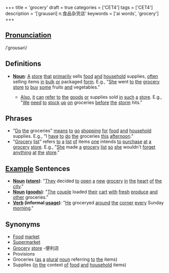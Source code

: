 +++
title = 'grocery'
draft = true
categories = ['CET4']
tags = ['CET4']
description = '[ˈgrəusəri] n.食品杂货店'
keywords = ['ai words', 'grocery']
+++

## [Pronunciation](/post/pronunciation/)
/ˈɡroʊsəri/

## Definitions
- **[Noun](/post/noun/)**: [A](/post/a/) [store](/post/store/) [that](/post/that/) [primarily](/post/primarily/) sells [food](/post/food/) [and](/post/and/) [household](/post/household/) supplies, [often](/post/often/) selling items [in](/post/in/) [bulk](/post/bulk/) [or](/post/or/) packaged [form](/post/form/). E.g., "[She](/post/she/) went [to](/post/to/) [the](/post/the/) [grocery](/post/grocery/) [store](/post/store/) [to](/post/to/) [buy](/post/buy/) [some](/post/some/) fruits [and](/post/and/) vegetables."

  - [Also](/post/also/), [it](/post/it/) [can](/post/can/) [refer](/post/refer/) [to](/post/to/) [the](/post/the/) [goods](/post/goods/) [or](/post/or/) supplies sold [in](/post/in/) [such](/post/such/) [a](/post/a/) [store](/post/store/). E.g., "[We](/post/we/) [need](/post/need/) [to](/post/to/) [stock](/post/stock/) [up](/post/up/) [on](/post/on/) groceries [before](/post/before/) [the](/post/the/) [storm](/post/storm/) hits."

## Phrases
- "[Do](/post/do/) [the](/post/the/) groceries" [means](/post/means/) [to](/post/to/) [go](/post/go/) [shopping](/post/shopping/) [for](/post/for/) [food](/post/food/) [and](/post/and/) [household](/post/household/) supplies. E.g., "I [have](/post/have/) [to](/post/to/) [do](/post/do/) [the](/post/the/) groceries [this](/post/this/) [afternoon](/post/afternoon/)."
- "[Grocery](/post/grocery/) [list](/post/list/)" refers [to](/post/to/) [a](/post/a/) [list](/post/list/) [of](/post/of/) items [one](/post/one/) intends [to](/post/to/) [purchase](/post/purchase/) [at](/post/at/) [a](/post/a/) [grocery](/post/grocery/) [store](/post/store/). E.g., "[She](/post/she/) made [a](/post/a/) [grocery](/post/grocery/) [list](/post/list/) [so](/post/so/) [she](/post/she/) wouldn't [forget](/post/forget/) [anything](/post/anything/) [at](/post/at/) [the](/post/the/) [store](/post/store/)."

## [Example](/post/example/) Sentences
- **[Noun](/post/noun/) ([store](/post/store/))**: "[They](/post/they/) decided [to](/post/to/) [open](/post/open/) [a](/post/a/) [new](/post/new/) [grocery](/post/grocery/) [in](/post/in/) [the](/post/the/) [heart](/post/heart/) [of](/post/of/) [the](/post/the/) [city](/post/city/)."
- **[Noun](/post/noun/) ([goods](/post/goods/))**: "[The](/post/the/) [couple](/post/couple/) loaded [their](/post/their/) [cart](/post/cart/) [with](/post/with/) [fresh](/post/fresh/) [produce](/post/produce/) [and](/post/and/) [other](/post/other/) groceries."
- **[Verb](/post/verb/) (informal [usage](/post/usage/))**: "[He](/post/he/) groceryed [around](/post/around/) [the](/post/the/) [corner](/post/corner/) [every](/post/every/) Sunday [morning](/post/morning/)."

## Synonyms
- [Food](/post/food/) [market](/post/market/)
- [Supermarket](/post/supermarket/)
- [Grocery](/post/grocery/) [store](/post/store/)
-便利店
- Provisions
- Groceries ([as](/post/as/) [a](/post/a/) [plural](/post/plural/) [noun](/post/noun/) referring [to](/post/to/) [the](/post/the/) items)
- Supplies ([in](/post/in/) [the](/post/the/) context [of](/post/of/) [food](/post/food/) [and](/post/and/) [household](/post/household/) items)
